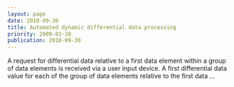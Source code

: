 ```yaml
---
layout: page
date: 2010-09-30
title: Automated dynamic differential data processing
priority: 2009-03-28
publication: 2010-09-30
---
```

A request for differential data relative to a first data element within a group of data elements is received via a user input device. A first differential data value for each of the group of data elements relative to the first data …